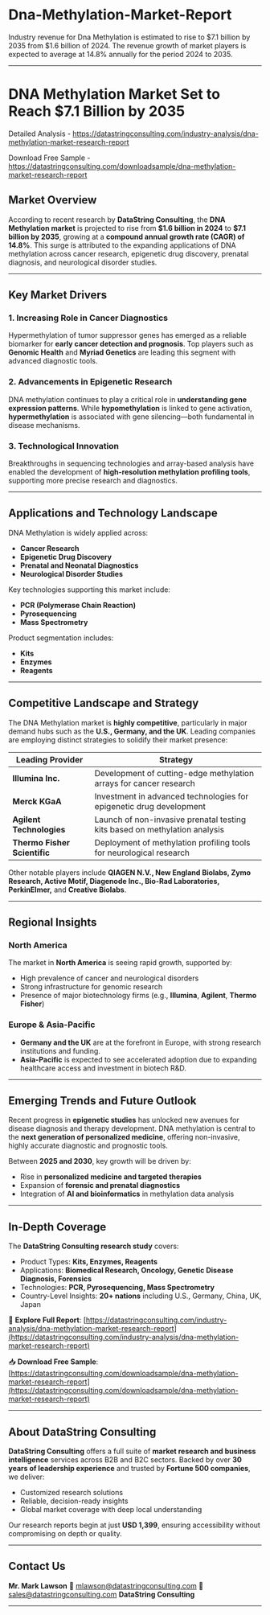 # Dna-Methylation-Market-Report

Industry revenue for Dna Methylation is estimated to rise to $7.1 billion by 2035 from $1.6 billion of 2024. The revenue growth of market players is expected to average at 14.8% annually for the period 2024 to 2035.

---

# **DNA Methylation Market Set to Reach \$7.1 Billion by 2035**

Detailed Analysis - https://datastringconsulting.com/industry-analysis/dna-methylation-market-research-report

Download Free Sample - https://datastringconsulting.com/downloadsample/dna-methylation-market-research-report

## **Market Overview**

According to recent research by **DataString Consulting**, the **DNA Methylation market** is projected to rise from **\$1.6 billion in 2024** to **\$7.1 billion by 2035**, growing at a **compound annual growth rate (CAGR) of 14.8%**. This surge is attributed to the expanding applications of DNA methylation across cancer research, epigenetic drug discovery, prenatal diagnosis, and neurological disorder studies.

---

## **Key Market Drivers**

### **1. Increasing Role in Cancer Diagnostics**

Hypermethylation of tumor suppressor genes has emerged as a reliable biomarker for **early cancer detection and prognosis**. Top players such as **Genomic Health** and **Myriad Genetics** are leading this segment with advanced diagnostic tools.

### **2. Advancements in Epigenetic Research**

DNA methylation continues to play a critical role in **understanding gene expression patterns**. While **hypomethylation** is linked to gene activation, **hypermethylation** is associated with gene silencing—both fundamental in disease mechanisms.

### **3. Technological Innovation**

Breakthroughs in sequencing technologies and array-based analysis have enabled the development of **high-resolution methylation profiling tools**, supporting more precise research and diagnostics.

---

## **Applications and Technology Landscape**

DNA Methylation is widely applied across:

* **Cancer Research**
* **Epigenetic Drug Discovery**
* **Prenatal and Neonatal Diagnostics**
* **Neurological Disorder Studies**

Key technologies supporting this market include:

* **PCR (Polymerase Chain Reaction)**
* **Pyrosequencing**
* **Mass Spectrometry**

Product segmentation includes:

* **Kits**
* **Enzymes**
* **Reagents**

---

## **Competitive Landscape and Strategy**

The DNA Methylation market is **highly competitive**, particularly in major demand hubs such as the **U.S., Germany, and the UK**. Leading companies are employing distinct strategies to solidify their market presence:

| **Leading Provider**         | **Strategy**                                                               |
| ---------------------------- | -------------------------------------------------------------------------- |
| **Illumina Inc.**            | Development of cutting-edge methylation arrays for cancer research         |
| **Merck KGaA**               | Investment in advanced technologies for epigenetic drug development        |
| **Agilent Technologies**     | Launch of non-invasive prenatal testing kits based on methylation analysis |
| **Thermo Fisher Scientific** | Deployment of methylation profiling tools for neurological research        |

Other notable players include **QIAGEN N.V., New England Biolabs, Zymo Research, Active Motif, Diagenode Inc., Bio-Rad Laboratories, PerkinElmer,** and **Creative Biolabs**.

---

## **Regional Insights**

### **North America**

The market in **North America** is seeing rapid growth, supported by:

* High prevalence of cancer and neurological disorders
* Strong infrastructure for genomic research
* Presence of major biotechnology firms (e.g., **Illumina**, **Agilent**, **Thermo Fisher**)

### **Europe & Asia-Pacific**

* **Germany and the UK** are at the forefront in Europe, with strong research institutions and funding.
* **Asia-Pacific** is expected to see accelerated adoption due to expanding healthcare access and investment in biotech R\&D.

---

## **Emerging Trends and Future Outlook**

Recent progress in **epigenetic studies** has unlocked new avenues for disease diagnosis and therapy development. DNA methylation is central to the **next generation of personalized medicine**, offering non-invasive, highly accurate diagnostic and prognostic tools.

Between **2025 and 2030**, key growth will be driven by:

* Rise in **personalized medicine and targeted therapies**
* Expansion of **forensic and prenatal diagnostics**
* Integration of **AI and bioinformatics** in methylation data analysis

---

## **In-Depth Coverage**

The **DataString Consulting research study** covers:

* Product Types: **Kits, Enzymes, Reagents**
* Applications: **Biomedical Research, Oncology, Genetic Disease Diagnosis, Forensics**
* Technologies: **PCR, Pyrosequencing, Mass Spectrometry**
* Country-Level Insights: **20+ nations** including U.S., Germany, China, UK, Japan

📘 **Explore Full Report**:
[https://datastringconsulting.com/industry-analysis/dna-methylation-market-research-report](https://datastringconsulting.com/industry-analysis/dna-methylation-market-research-report)

📥 **Download Free Sample**:
[https://datastringconsulting.com/downloadsample/dna-methylation-market-research-report](https://datastringconsulting.com/downloadsample/dna-methylation-market-research-report)

---

## **About DataString Consulting**

**DataString Consulting** offers a full suite of **market research and business intelligence** services across B2B and B2C sectors. Backed by over **30 years of leadership experience** and trusted by **Fortune 500 companies**, we deliver:

* Customized research solutions
* Reliable, decision-ready insights
* Global market coverage with deep local understanding

Our research reports begin at just **USD 1,399**, ensuring accessibility without compromising on depth or quality.

---

## **Contact Us**

**Mr. Mark Lawson**
📧 [mlawson@datastringconsulting.com](mailto:mlawson@datastringconsulting.com)
📧 [sales@datastringconsulting.com](mailto:sales@datastringconsulting.com)
**DataString Consulting**

---
